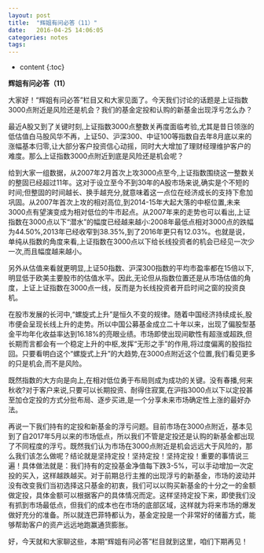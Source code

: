 ```yaml
---
layout: post
title:  "辉姐有问必答（11）"
date:   2016-04-25 14:06:05
categories: notes
tags:
---
```


* content
{:toc}

**辉姐有问必答（11）**

大家好！“辉姐有问必答”栏目又和大家见面了。今天我们讨论的话题是上证指数3000点附近是风险还是机会？我们的基金定投和认购的新基金出现浮亏怎么办？




最近A股又到了关键时刻,上证指数3000点整数关再度面临考验,尤其是昔日领涨的低估值白马股风华不再，上证50、沪深300、中证100等指数自去年8月底以来的涨幅基本归零,让大部分客户投资信心动摇，同时大大增加了理财经理维护客户的难度。那么上证指数3000点附近到底是风险还是机会呢？

给到大家一组数据，从2007年2月首次上攻3000点至今,上证指数围绕这一整数关的整固已经超过11年。这对于设立至今不到30年的A股市场来说,确实是个不短的时间;但整固的时间越长、换手越充分,就意味着这一点位在经济成长的支持下愈加巩固。从2007年首次上攻的相对高位,到2014-15年大起大落的中枢位置,未来3000点有望演变成为相对低位的牛市起点。从2007年来的走势也可以看出,上证指数在3000点以下“潜水”的幅度已经越来越小:2008年最低点相对3000点的跌幅为44.50%,2013年已经收窄到38.35%,到了2016年更只有12.03%。也就是说，单纯从指数的角度来看,上证指数在3000点以下给长线投资者的机会已经见一次少一次,而且幅度越来越小。

另外从估值来看就更明显,上证50指数、沪深300指数的平均市盈率都在15倍以下,明显低于欧美主要股市的估值水平。因此,无论但从指数位置还是从市场估值的角度，上证上证指数在3000点一线，反而是为长线投资者开启时间之窗的投资良机。

在股市发展的长河中,“螺旋式上升”是恒久不变的规律。随着中国经济持续成长,股市便会呈现长线上升的走势。所以中国公募基金成立二十年以来，出现了偏股型基金平均年化收益率达到16.18%的亮眼业绩。市场即使出现间歇性有超涨或超跌,但长期而言都会有一个稳定上升的中枢,发挥“无形之手”的作用,将过度偏离的股指拉回。只要看明白这个“螺旋式上升”的大趋势,在3000点附近这个位置,我们看见更多的只是机会,而不是风险。

既然指数的大方向是向上,在相对低位勇于布局则成为成功的关键。没有春播,何来秋收?对于客户来说,只要可以长期投资、耐得住寂寞,在沪指3000点以下以定投甚至加仓定投的方式分批布局、逐步买进,是一个分享未来市场确定性上涨的最好办法。

再说一下我们持有的定投和新基金的浮亏问题。目前市场在3000点附近，基本见到了自2017年5月以来的市场低点，所以我们不管是定投还是认购的新基金都出现了不同程度的浮亏。既然我们认为市场在3000点附近是机会远远大于风险的，那么我们该怎么做呢？结论就是坚持定投！坚持定投！坚持定投！重要的事情说三遍！具体做法就是：我们持有的定投基金净值每下跌3-5%，可以手动增加一次定投的买入，这样越跌越买。对于前期总行主推的出现浮亏的新基金，市场的波动并没有改变我们当初选择这只基金的初衷，我们可以以购买新基金的十分之一的金额做定投，具体金额可以根据客户的具体情况而定。这样坚持定投下来，即使我们没有抓到市场最低点，但我们的成本也在市场的底部区域，这样就为将来市场的爆发做好充分的准备。所以就连巴菲特都认为，基金定投是一个非常好的储蓄方式，能够帮助客户的资产远远地跑赢通货膨胀。

好，今天就和大家聊这些，本期“辉姐有问必答”栏目就到这里，咱们下期再见！

